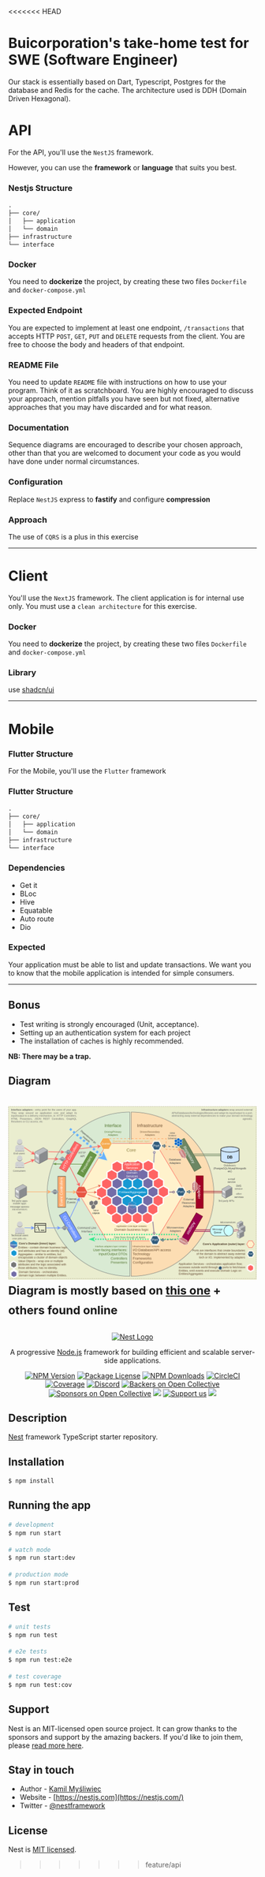 <<<<<<< HEAD
# Buicorporation's take-home test for SWE (Software Engineer)

Our stack is essentially based on Dart, Typescript, Postgres for the database and Redis for the cache.
The architecture used is DDH (Domain Driven Hexagonal).

# API

For the API, you'll use the `NestJS` framework.

However, you can use the **framework** or **language** that suits you best.

### Nestjs Structure    

```
.
├── core/
│   ├── application
│   └── domain
├── infrastructure
└── interface
```

### Docker

You need to **dockerize** the project, by creating these two files `Dockerfile` and `docker-compose.yml`

### Expected Endpoint

You are expected to implement at least one endpoint, `/transactions` that accepts HTTP `POST`, `GET`, `PUT` and `DELETE` requests from the client. You are free to choose the body and headers of that endpoint.

### README File

You need to update `README` file with instructions on how to use your program. Think of it as scratchboard. 
You are highly encouraged to discuss your approach, mention pitfalls you have seen but not fixed, alternative approaches that you may have discarded and for what reason.

### Documentation

Sequence diagrams are encouraged to describe your chosen approach, other than that you are welcomed to document your code as you would have done under normal circumstances.

### Configuration

Replace `NestJS` express to **fastify** and configure **compression**

### Approach

The use of `CQRS` is a plus in this exercise

***

# Client

You'll use the `NextJS` framework.
The client application is for internal use only. 
You must use a `clean architecture` for this exercise.

### Docker

You need to **dockerize** the project, by creating these two files `Dockerfile` and `docker-compose.yml`

### Library

use [shadcn/ui](https://ui.shadcn.com/)

***

# Mobile

### Flutter Structure

For the Mobile, you'll use the `Flutter` framework

### Flutter Structure

```
.
├── core/
│   ├── application
│   └── domain
├── infrastructure
└── interface
```

### Dependencies

- Get it
- BLoc
- Hive
- Equatable
- Auto route
- Dio

### Expected

Your application must be able to list and update transactions. 
We want you to know that the mobile application is intended for simple consumers.

***

## Bonus

- Test writing is strongly encouraged (Unit, acceptance).
- Setting up an authentication system for each project
- The installation of caches is highly recommended.

**NB: There may be a trap.**


## Diagram

![Domain-Driven Hexagon](DomainDrivenHexagon.png)
<sup>Diagram is mostly based on [this one](https://github.com/hgraca/explicit-architecture-php#explicit-architecture-1) + others found online</sup>
=======
<p align="center">
  <a href="http://nestjs.com/" target="blank"><img src="https://nestjs.com/img/logo-small.svg" width="200" alt="Nest Logo" /></a>
</p>

[circleci-image]: https://img.shields.io/circleci/build/github/nestjs/nest/master?token=abc123def456
[circleci-url]: https://circleci.com/gh/nestjs/nest

  <p align="center">A progressive <a href="http://nodejs.org" target="_blank">Node.js</a> framework for building efficient and scalable server-side applications.</p>
    <p align="center">
<a href="https://www.npmjs.com/~nestjscore" target="_blank"><img src="https://img.shields.io/npm/v/@nestjs/core.svg" alt="NPM Version" /></a>
<a href="https://www.npmjs.com/~nestjscore" target="_blank"><img src="https://img.shields.io/npm/l/@nestjs/core.svg" alt="Package License" /></a>
<a href="https://www.npmjs.com/~nestjscore" target="_blank"><img src="https://img.shields.io/npm/dm/@nestjs/common.svg" alt="NPM Downloads" /></a>
<a href="https://circleci.com/gh/nestjs/nest" target="_blank"><img src="https://img.shields.io/circleci/build/github/nestjs/nest/master" alt="CircleCI" /></a>
<a href="https://coveralls.io/github/nestjs/nest?branch=master" target="_blank"><img src="https://coveralls.io/repos/github/nestjs/nest/badge.svg?branch=master#9" alt="Coverage" /></a>
<a href="https://discord.gg/G7Qnnhy" target="_blank"><img src="https://img.shields.io/badge/discord-online-brightgreen.svg" alt="Discord"/></a>
<a href="https://opencollective.com/nest#backer" target="_blank"><img src="https://opencollective.com/nest/backers/badge.svg" alt="Backers on Open Collective" /></a>
<a href="https://opencollective.com/nest#sponsor" target="_blank"><img src="https://opencollective.com/nest/sponsors/badge.svg" alt="Sponsors on Open Collective" /></a>
  <a href="https://paypal.me/kamilmysliwiec" target="_blank"><img src="https://img.shields.io/badge/Donate-PayPal-ff3f59.svg"/></a>
    <a href="https://opencollective.com/nest#sponsor"  target="_blank"><img src="https://img.shields.io/badge/Support%20us-Open%20Collective-41B883.svg" alt="Support us"></a>
  <a href="https://twitter.com/nestframework" target="_blank"><img src="https://img.shields.io/twitter/follow/nestframework.svg?style=social&label=Follow"></a>
</p>
  <!--[![Backers on Open Collective](https://opencollective.com/nest/backers/badge.svg)](https://opencollective.com/nest#backer)
  [![Sponsors on Open Collective](https://opencollective.com/nest/sponsors/badge.svg)](https://opencollective.com/nest#sponsor)-->

## Description

[Nest](https://github.com/nestjs/nest) framework TypeScript starter repository.

## Installation

```bash
$ npm install
```

## Running the app

```bash
# development
$ npm run start

# watch mode
$ npm run start:dev

# production mode
$ npm run start:prod
```

## Test

```bash
# unit tests
$ npm run test

# e2e tests
$ npm run test:e2e

# test coverage
$ npm run test:cov
```

## Support

Nest is an MIT-licensed open source project. It can grow thanks to the sponsors and support by the amazing backers. If you'd like to join them, please [read more here](https://docs.nestjs.com/support).

## Stay in touch

- Author - [Kamil Myśliwiec](https://kamilmysliwiec.com)
- Website - [https://nestjs.com](https://nestjs.com/)
- Twitter - [@nestframework](https://twitter.com/nestframework)

## License

Nest is [MIT licensed](LICENSE).
>>>>>>> feature/api
